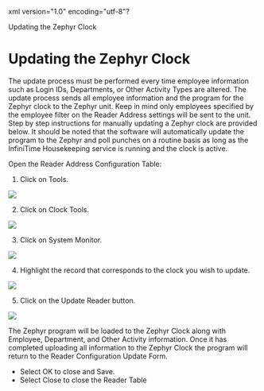 xml version="1.0" encoding="utf-8"?





Updating the Zephyr Clock




# Updating the Zephyr Clock

The update process must be performed every time employee information such as Login IDs, Departments, or Other Activity Types are altered. The update process sends all employee information and the program for the Zephyr clock to the Zephyr unit. Keep in mind only employees specified by the employee filter on the Reader Address settings will be sent to the unit. Step by step instructions for manually updating a Zephyr clock are provided below. It should be noted that the software will automatically update the program to the Zephyr and poll punches on a routine basis as long as the InfiniTime Housekeeping service is running and the clock is active.

Open the Reader Address Configuration Table:

1. Click on Tools.

![](/img/image-404.png)

2. Click on Clock Tools.

![](/img/image-404.png)

3. Click on System Monitor.

![](/img/image-404.png)

4. Highlight the record that corresponds to the clock you wish to update.

![](/img/image-404.png)

5. Click on the Update Reader button.

![](/img/image-404.png)

The Zephyr program will be loaded to the Zephyr Clock along with Employee, Department, and Other Activity information. Once it has completed uploading all information to the Zephyr Clock the program will return to the Reader Configuration Update Form.

* Select OK to close and Save.
* Select Close to close the Reader Table
